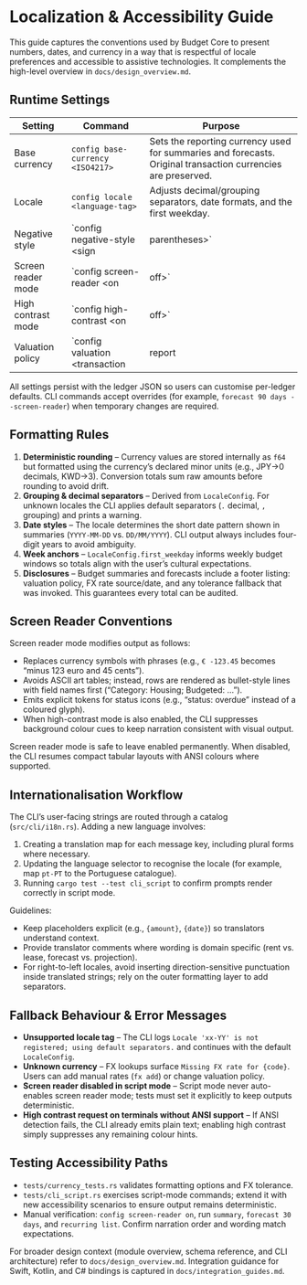 # Localization & Accessibility Guide

This guide captures the conventions used by Budget Core to present numbers, dates, and currency in a way that is respectful of locale preferences and accessible to assistive technologies. It complements the high-level overview in `docs/design_overview.md`.

## Runtime Settings

| Setting | Command | Purpose |
| --- | --- | --- |
| Base currency | `config base-currency <ISO4217>` | Sets the reporting currency used for summaries and forecasts. Original transaction currencies are preserved. |
| Locale | `config locale <language-tag>` | Adjusts decimal/grouping separators, date formats, and the first weekday. |
| Negative style | `config negative-style <sign|parentheses>` | Controls how negative values are displayed (e.g., `-123.00` vs. `(123.00)`). |
| Screen reader mode | `config screen-reader <on|off>` | Emits explicit wording (“minus 123 US dollars”) instead of symbols, and simplifies table layout for narration. |
| High contrast mode | `config high-contrast <on|off>` | Disables ANSI colour/emoji usage so output remains legible on monochrome displays or terminals with limited palettes. |
| Valuation policy | `config valuation <transaction|report|custom YYYY-MM-DD>` | Chooses the FX conversion date used for aggregates; disclosed in every summary footer. |

All settings persist with the ledger JSON so users can customise per-ledger defaults. CLI commands accept overrides (for example, `forecast 90 days --screen-reader`) when temporary changes are required.

## Formatting Rules

1. **Deterministic rounding** – Currency values are stored internally as `f64` but formatted using the currency’s declared minor units (e.g., JPY→0 decimals, KWD→3). Conversion totals sum raw amounts before rounding to avoid drift.
2. **Grouping & decimal separators** – Derived from `LocaleConfig`. For unknown locales the CLI applies default separators (`.` decimal, `,` grouping) and prints a warning.
3. **Date styles** – The locale determines the short date pattern shown in summaries (`YYYY-MM-DD` vs. `DD/MM/YYYY`). CLI output always includes four-digit years to avoid ambiguity.
4. **Week anchors** – `LocaleConfig.first_weekday` informs weekly budget windows so totals align with the user’s cultural expectations.
5. **Disclosures** – Budget summaries and forecasts include a footer listing: valuation policy, FX rate source/date, and any tolerance fallback that was invoked. This guarantees every total can be audited.

## Screen Reader Conventions

Screen reader mode modifies output as follows:

- Replaces currency symbols with phrases (e.g., `€ -123.45` becomes “minus 123 euro and 45 cents”).
- Avoids ASCII art tables; instead, rows are rendered as bullet-style lines with field names first (“Category: Housing; Budgeted: …”).
- Emits explicit tokens for status icons (e.g., “status: overdue” instead of a coloured glyph).
- When high-contrast mode is also enabled, the CLI suppresses background colour cues to keep narration consistent with visual output.

Screen reader mode is safe to leave enabled permanently. When disabled, the CLI resumes compact tabular layouts with ANSI colours where supported.

## Internationalisation Workflow

The CLI’s user-facing strings are routed through a catalog (`src/cli/i18n.rs`). Adding a new language involves:

1. Creating a translation map for each message key, including plural forms where necessary.
2. Updating the language selector to recognise the locale (for example, map `pt-PT` to the Portuguese catalogue).
3. Running `cargo test --test cli_script` to confirm prompts render correctly in script mode.

Guidelines:

- Keep placeholders explicit (e.g., `{amount}`, `{date}`) so translators understand context.
- Provide translator comments where wording is domain specific (rent vs. lease, forecast vs. projection).
- For right-to-left locales, avoid inserting direction-sensitive punctuation inside translated strings; rely on the outer formatting layer to add separators.

## Fallback Behaviour & Error Messages

- **Unsupported locale tag** – The CLI logs `Locale 'xx-YY' is not registered; using default separators.` and continues with the default `LocaleConfig`.
- **Unknown currency** – FX lookups surface `Missing FX rate for {code}`. Users can add manual rates (`fx add`) or change valuation policy.
- **Screen reader disabled in script mode** – Script mode never auto-enables screen reader mode; tests must set it explicitly to keep outputs deterministic.
- **High contrast request on terminals without ANSI support** – If ANSI detection fails, the CLI already emits plain text; enabling high contrast simply suppresses any remaining colour hints.

## Testing Accessibility Paths

- `tests/currency_tests.rs` validates formatting options and FX tolerance.
- `tests/cli_script.rs` exercises script-mode commands; extend it with new accessibility scenarios to ensure output remains deterministic.
- Manual verification: `config screen-reader on`, run `summary`, `forecast 30 days`, and `recurring list`. Confirm narration order and wording match expectations.

For broader design context (module overview, schema reference, and CLI architecture) refer to `docs/design_overview.md`. Integration guidance for Swift, Kotlin, and C# bindings is captured in `docs/integration_guides.md`.

